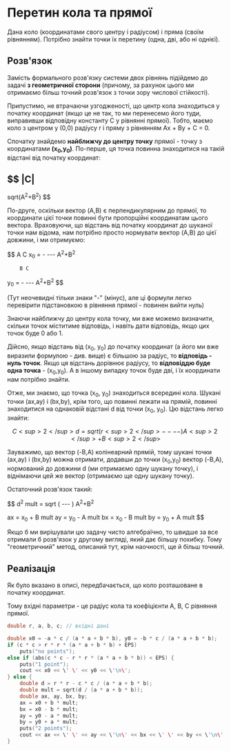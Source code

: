 # Перетин кола та прямої

Дана коло (координатами свого центру і радіусом) і пряма (своїм рівнянням). Потрібно знайти точки їх перетину (одна, дві, або ні однієї).

## Розв'язок

Замість формального розв'язку системи двох рівнянь підійдемо до задачі **з геометричної сторони** (причому, за рахунок цього ми отримаємо більш точний розв'язок з точки зору числової стійкості).

Припустимо, не втрачаючи узгодженості, що центр кола знаходиться у початку координат (якщо це не так, то ми перенесемо його туди, виправивши відповідну константу C у рівнянні прямої). Тобто, маємо коло з центром у (0,0) радіусу r і пряму з рівнянням Ax + By + C = 0.

Спочатку знайдемо **найближчу до центру точку** прямої - точку з координатами **(x<sub>0</sub>,y<sub>0</sub>)**. По-перше, ця точка повинна знаходитися на такій відстані від початку координат:

$$
|C|
----
sqrt(A<sup>2</sup>+B<sup>2</sup>)
$$

По-друге, оскільки вектор (A,B) є перпендикулярним до прямої, то координати цієї точки повинні бути пропорційні координатам цього вектора. Враховуючи, що відстань від початку координат до шуканої точки нам відома, нам потрібно просто нормувати вектор (A,B) до цієї довжини, і ми отримуємо:

$$
A C
x<sub>0</sub> = - ---
       A<sup>2</sup>+B<sup>2</sup>

        B C
y<sub>0</sub> = - ---
       A<sup>2</sup>+B<sup>2</sup>
$$

(Тут неочевидні тільки знаки "-" (мінус), але ці формули легко перевірити підстановкою в рівняння прямої - повинен вийти нуль)

Знаючи найближчу до центру кола точку, ми вже можемо визначити, скільки точок міститиме відповідь, і навіть дати відповідь, якщо цих точок буде 0 або 1.

Дійсно, якщо відстань від (x<sub>0</sub>, y<sub>0</sub>) до початку координат (а його ми вже виразили формулою - див. вище) є більшою за радіус, то **відповідь - нуль точок**. Якщо ця відстань дорівнює радіусу, то **відповіддю буде одна точка** - (x<sub>0</sub>,y<sub>0</sub>). А в іншому випадку точок буде дві, і їх координати нам потрібно знайти.

Отже, ми знаємо, що точка (x<sub>0</sub>, y<sub>0</sub>) знаходиться всередині кола. Шукані точки (ax,ay) і (bx,by), крім того, що повинні лежати на прямій, повинні знаходитися на однаковій відстані d від точки (x<sub>0</sub>, y<sub>0</sub>). Цю відстань легко знайти:

$$
C<sup>2</sup>
d = sqrt ( r<sup>2</sup> - --- )
                A<sup>2</sup>+B<sup>2</sup>
$$

Зауважимо, що вектор (-B,A) колінеарний прямій, тому шукані точки (ax,ay) і (bx,by) можна отримати, додавши до точки (x<sub>0</sub>,y<sub>0</sub>) вектор (-B,A), нормований до довжини d (ми отримаємо одну шукану точку), і віднімаючи цей же вектор (отримаємо ще одну шукану точку).

Остаточний розв'язок такий:

$$
d<sup>2</sup>
mult = sqrt ( --- )
              A<sup>2</sup>+B<sup>2</sup>

ax = x<sub>0</sub> + B mult
ay = y<sub>0</sub> - A mult
bx = x<sub>0</sub> - B mult
by = y<sub>0</sub> + A mult
$$

Якщо б ми вирішували цю задачу чисто алгебраїчно, то швидше за все отримали б розв'язок у другому вигляді, який дає більшу похибку. Тому "геометричний" метод, описаний тут, крім наочності, ще й більш точний.

## Реалізація

Як було вказано в описі, передбачається, що коло розташоване в початку координат.

Тому вхідні параметри - це радіус кола та коефіцієнти A, B, C рівняння прямої.

<!--- TODO: specify code snippet id -->
``` cpp
double r, a, b, c; // вхідні дані

double x0 = -a * c / (a * a + b * b), y0 = -b * c / (a * a + b * b);
if (c * c > r * r * (a * a + b * b) + EPS)
    puts("no points");
else if (abs(c * c - r * r * (a * a + b * b)) < EPS) {
    puts("1 point");
    cout << x0 << \' \' << y0 << \'\n\';
} else {
    double d = r * r - c * c / (a * a + b * b);
    double mult = sqrt(d / (a * a + b * b));
    double ax, ay, bx, by;
    ax = x0 + b * mult;
    bx = x0 - b * mult;
    ay = y0 - a * mult;
    by = y0 + a * mult;
    puts("2 points");
    cout << ax << \' \' << ay << \'\n\' << bx << \' \' << by << \'\n\';
}
```